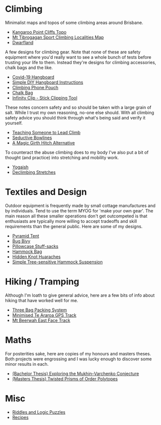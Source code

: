 ---
---

# Climbing

Minimalist maps and topos of some climbing areas around Brisbane.

- [Kangaroo Point Cliffs Topo](/kangaroo-point/)
- [Mt Tibrogagan Sport Climbing Localities Map](/tibro-localities/)
- [Dwarfland](/dwarfland/)

A few designs for climbing gear.
Note that none of these are safety equipment where you'd really want to see a whole bunch of tests before trusting your life to them.
Instead they're designs for climbing accessories, chalk bags and the like.

- [Covid-19 Hangboard](/covid-19-hangboard/)
- [Simple DIY Hangboard Instructions](/build-a-hangboard/)
- [Climbing Phone Pouch](/climbing-pouch/)
- [Chalk Bag](/chalk-bag/)
- [Infinity Clip - Stick Clipping Tool](/stick-clip/)

These notes concern safety and so should be taken with a large grain of salt.
While I trust my own reasoning, no-one else should.
With all climbing safety advice you should think through what's being said and verify it yourself.

- [Teaching Someone to Lead Climb](/teaching-lead/)
- [Seductive Bowlines](/bowlines/)
- [A Magic Girth Hitch Alternative](/backward-bowline/)

To counteract the abuse climbing does to my body I've also put a bit of thought (and practice) into stretching and mobility work.

- [Yogaish](/yogaish/)
- [Declimbing Stretches](/declimbing-flow/)

# Textiles and Design

Outdoor equipment is frequently made by small cottage manufactures and by individuals.
Tend to use the term MYOG for 'make your own gear'.
The main reason all these smaller operations don't get outcompeted is that enthusiasts are typically more willing to accept tradeoffs and skill requirements than the general public.
Here are some of my designs.

- [Pyramid Tent](/pyramid-tent/)
- [Bug Bivy](/bug-bivy/)
- [Pillowcase Stuff-sacks](/pillowcase-stuff-sack/)
- [Hammock Bag](/hammock-bag/)
- [Hidden Knot Huaraches](/huarache-knot/)
- [Simple Tree-sensitive Hammock Suspension](/hammock-suspension/)

# Hiking / Tramping

Although I'm loath to give general advice, here are a few bits of info about hiking that have worked well for me.

- [Three Bag Packing System](/three-bags/)
- [Minimised Te Araroa GPS Track](/ta-minimised/)
- [Mt Beerwah East Face Track](/beerwah-east/)

# Maths

For posterities sake, here are copies of my honours and masters theses.
Both projects were engrossing and I was lucky enough to discover some minor results in each.

- [(Bachelor Thesis) Exploring the Mukhin–Varchenko Conjecture](/root-systems.pdf)
- [(Masters Thesis) Twisted Prisms of Order Polytopes](/twisted-polytopes.pdf)

# Misc

- [Riddles and Logic Puzzles](/riddles/)
- [Recipes](/recipes/)
